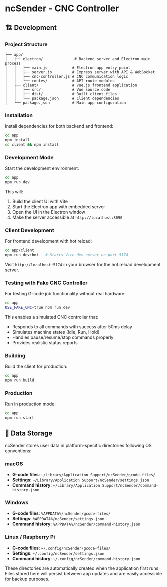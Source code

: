 # ncSender - CNC Controller

## 🏗️ Development

### Project Structure
```
├── app/
│   ├── electron/              # Backend server and Electron main process
│   │   ├── main.js           # Electron app entry point
│   │   ├── server.js         # Express server with API & WebSocket
│   │   ├── cnc-controller.js # CNC communication logic
│   │   └── routes/           # API route modules
│   ├── client/               # Vue.js frontend application
│   │   ├── src/              # Vue source code
│   │   ├── dist/             # Built client files
│   │   └── package.json      # Client dependencies
│   └── package.json          # Main app configuration
```

### Installation

Install dependencies for both backend and frontend:
```bash
cd app
npm install
cd client && npm install
```

### Development Mode

Start the development environment:
```bash
cd app
npm run dev
```

This will:
1. Build the client UI with Vite
2. Start the Electron app with embedded server
3. Open the UI in the Electron window
4. Make the server accessible at `http://localhost:8090`

### Client Development

For frontend development with hot reload:
```bash
cd app/client
npm run dev:hot   # Starts Vite dev server on port 5174
```

Visit `http://localhost:5174` in your browser for the hot reload development server.

### Testing with Fake CNC Controller

For testing G-code job functionality without real hardware:
```bash
cd app
USE_FAKE_CNC=true npm run dev
```

This enables a simulated CNC controller that:
- Responds to all commands with success after 50ms delay
- Simulates machine states (Idle, Run, Hold)
- Handles pause/resume/stop commands properly
- Provides realistic status reports

### Building

Build the client for production:
```bash
cd app
npm run build
```

### Production

Run in production mode:
```bash
cd app
npm run start
```

## 📁 Data Storage

ncSender stores user data in platform-specific directories following OS conventions:

### macOS
- **G-code files**: `~/Library/Application Support/ncSender/gcode-files/`
- **Settings**: `~/Library/Application Support/ncSender/settings.json`
- **Command history**: `~/Library/Application Support/ncSender/command-history.json`

### Windows
- **G-code files**: `%APPDATA%/ncSender/gcode-files/`
- **Settings**: `%APPDATA%/ncSender/settings.json`
- **Command history**: `%APPDATA%/ncSender/command-history.json`

### Linux / Raspberry Pi
- **G-code files**: `~/.config/ncSender/gcode-files/`
- **Settings**: `~/.config/ncSender/settings.json`
- **Command history**: `~/.config/ncSender/command-history.json`

These directories are automatically created when the application first runs. Files stored here will persist between app updates and are easily accessible for backup purposes.